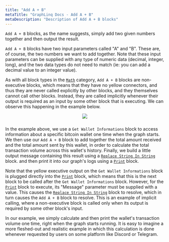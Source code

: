 ```yaml
---
title: "Add A + B"
metaTitle: "GraphLinq Docs - Add A + B"
metaDescription: "Description of Add A + B blocks"
---
```

`Add A + B` blocks, as the name suggests, simply add two given numbers together and then output the result.

`Add A + B` blocks have two input parameters called "A" and "B". These are, of course, the two numbers we want to add together. Note that these input parameters can be supplied with any type of numeric data (decimal, integer, long), and the two data types do not need to match (ie: you can add a decimal value to an integer value).

As with all block types in the <a href="/blockTypes/8-math"> `Math`</a> category, `Add A + B` blocks are non-executive blocks, which means that they have no yellow connectors, and thus they are never called explicitly by other blocks, and they themselves cannot call other blocks. Instead, they are called implicitly whenever their output is required as an input by some other block that is executing. We can observe this happening in the example below.

<center>
<img src="https://i.imgur.com/dyKrGwA.png"
     style="margin-bottom:10px;" />
</center> 

In the example above, we use a `Get Wallet Informations` block to access information about a specific bitcoin wallet one time when the graph starts. We then use our `Add A + B` block to add together the total amount received and the total amount sent by this wallet, in order to calculate the total transaction volume across this wallet's history. Finally, we build a little output message containing this result using a <a href="/blockTypes/6-string/3-replaceStringInString"> `Replace String In String`</a> block. and then print it into our graph's logs using a <a href="/blockTypes/5-log/1-print"> `Print`</a> block.

Note that the yellow executive output on the `Get Wallet Informations` block is plugged directly into the <a href="/blockTypes/5-log/1-print"> `Print`</a> block, which means that this is the next block to be called after the `Get Wallet Informations` block. However, for the <a href="/blockTypes/5-log/1-print"> `Print`</a> block to execute, its "Message" parameter must be supplied with a value. This causes the <a href="/blockTypes/6-string/3-replaceStringInString"> `Replace String In String`</a> block  to resolve, which in turn causes the `Add A + B` block to resolve. This is an example of implicit calling, where a non-executive block is called only when its output is required by some other block's input.

In our example, we simply calculate and then print the wallet's transaction volume one time, right when the graph starts running. It is easy to imagine a more fleshed-out and realistic example in which this calculation is done whenever requested by users on some platform like Discord or Telegram.
